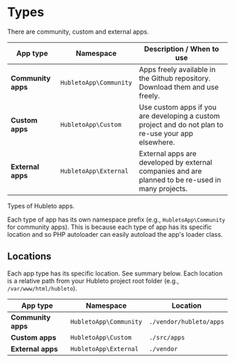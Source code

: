 # Types

There are community, custom and external apps.

| App type            | Namespace                | Description / When to use                                                                            |
| ------------------- | ------------------------ | ---------------------------------------------------------------------------------------------------- |
| **Community apps**  | `HubletoApp\Community`  | Apps freely available in the Github repository. Download them and use freely.                        |
| **Custom apps**     | `HubletoApp\Custom`     | Use custom apps if you are developing a custom project and do not plan to re-use your app elsewhere. |
| **External apps**   | `HubletoApp\External`   | External apps are developed by external companies and are planned to be re-used in many projects.    |
Types of Hubleto apps.

Each type of app has its own namespace prefix (e.g., `HubletoApp\Community` for community apps). This is because each type of app has its specific location and so PHP autoloader can easily autoload the app's loader class.

## Locations

Each app type has its specific location. See summary below. Each location is a relative path from your Hubleto project root folder (e.g., `/var/www/html/hubleto`).

| App type           | Namespace              | Location                |
| ------------------ | ---------------------- | ----------------------- |
| **Community apps** | `HubletoApp\Community` | `./vendor/hubleto/apps` |
| **Custom apps**    | `HubletoApp\Custom`    | `./src/apps`            |
| **External apps**  | `HubletoApp\External`  | `./vendor`              |
